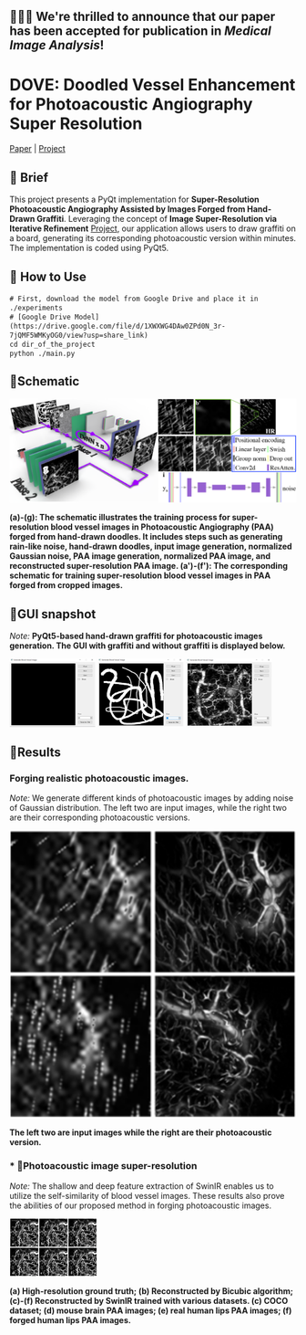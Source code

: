 ## 🚀🚀🚀 We're thrilled to announce that our paper has been accepted for publication in *Medical Image Analysis*!
# DOVE: Doodled Vessel Enhancement for Photoacoustic Angiography Super Resolution


[Paper]( ) | [Project](https://github.com/yuanzhengthu/handDrawnPAAImages)

## 🚀 Brief
This project presents a PyQt implementation for **Super-Resolution Photoacoustic Angiography Assisted by Images Forged from Hand-Drawn Graffiti**. 
Leveraging the concept of **Image Super-Resolution via Iterative Refinement** [Project](https://iterative-refinement.github.io/), 
our application allows users to draw graffiti on a board, generating its corresponding photoacoustic version within minutes. 
The implementation is coded using PyQt5.

## 🚀 How to Use


```
# First, download the model from Google Drive and place it in ./experiments
# [Google Drive Model](https://drive.google.com/file/d/1XWXWG4DAw0ZPd0N_3r-7jQMF5WMKyOG0/view?usp=share_link)
cd dir_of_the_project
python ./main.py

```
## 🚀Schematic
<img src="./readme/fig000.png" alt="show" style="zoom:50%;" /> 

**(a)-(g): The schematic illustrates the training process for super-resolution blood vessel images in Photoacoustic Angiography (PAA) forged from hand-drawn doodles. It includes steps such as generating rain-like noise, hand-drawn doodles, input image generation, normalized Gaussian noise, PAA image generation, normalized PAA image, and reconstructed super-resolution PAA image. (a')-(f'): The corresponding schematic for training super-resolution blood vessel images in PAA forged from cropped images.**

## 🚀GUI snapshot
*Note:* **PyQt5-based hand-drawn graffiti for photoacoustic images generation. The GUI with graffiti and without graffiti is displayed below.**

<img src="./readme/fig00.png" alt="show" style="zoom:50%;" /> 
<img src="./readme/fig01.png" alt="show" style="zoom:50%;" /> 
<img src="./readme/fig02.png" alt="show" style="zoom:50%;" />

## 🚀Results
### Forging realistic photoacoustic images.
*Note:* We generate different kinds of photoacoustic images by adding noise of Gaussian distribution. 
The left two are input images, while the right two are their corresponding photoacoustic versions.


<img src="./readme/fig1.png" alt="show" style="zoom:200%;" /> 

**The left two are input images while the right are their photoacoustic version.**

### * 🚀Photoacoustic image super-resolution
*Note:* The shallow and deep feature extraction of SwinIR enables us to utilize the self-similarity of blood vessel images.
These results also prove the abilities of our proposed method in forging photoacoustic images.

<img src="./readme/fig2.png" alt="show" style="zoom:51%;" /> 

**(a) High-resolution ground truth; (b) Reconstructed by Bicubic algorithm; (c)-(f) Reconstructed by SwinIR trained with various datasets. (c) COCO dataset; (d) mouse brain PAA images; (e) real human lips PAA images; (f) forged human lips PAA images.**
